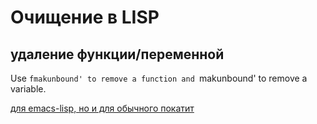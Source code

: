 Очищение в LISP
===============

удаление функции/переменной
---------------------------

Use `fmakunbound' to remove a function and `makunbound' to remove a
variable.

[для emacs-lisp, но и для обычного покатит](http://lists.gnu.org/archive/html/help-gnu-emacs/2004-01/msg00072.html)